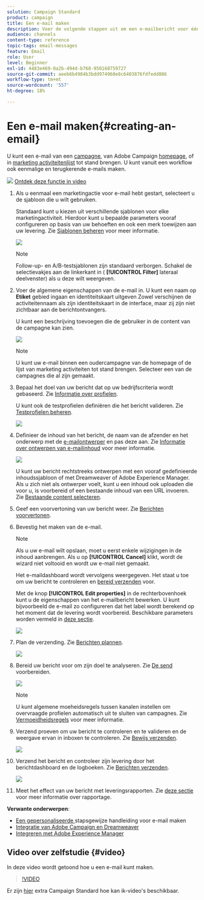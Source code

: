 ```yaml
---
solution: Campaign Standard
product: campaign
title: Een e-mail maken
description: Voer de volgende stappen uit om een e-mailbericht voor één verzending te maken in Adobe Campaign.
audience: channels
content-type: reference
topic-tags: email-messages
feature: Email
role: User
level: Beginner
exl-id: 4483e469-0a2b-494d-b768-950168759727
source-git-commit: aeeb6b4984b3bdd974960e8c6403876fdfedd886
workflow-type: tm+mt
source-wordcount: '557'
ht-degree: 18%

---
```


# Een e-mail maken{#creating-an-email}

U kunt een e-mail van een [campagne](../../start/using/marketing-activities.md#creating-a-marketing-activity), van Adobe Campaign [homepage](../../start/using/interface-description.md#home-page), of in [marketing activiteitenlijst](../../start/using/marketing-activities.md#about-marketing-activities) tot stand brengen. U kunt vanuit een workflow ook eenmalige en terugkerende e-mails maken.

![](assets/do-not-localize/how-to-video.png) [Ontdek deze functie in video](#video)

1. Als u eenmaal een marketingactie voor e-mail hebt gestart, selecteert u de sjabloon die u wilt gebruiken.

   Standaard kunt u kiezen uit verschillende sjablonen voor elke marketingactiviteit. Hierdoor kunt u bepaalde parameters vooraf configureren op basis van uw behoeften en ook een merk toewijzen aan uw levering. Zie [Sjablonen beheren](../../start/using/marketing-activity-templates.md) voor meer informatie.

   ![](assets/email_creation_1.png)

   >[!NOTE]
   >
   >Follow-up- en A/B-testsjablonen zijn standaard verborgen. Schakel de selectievakjes aan de linkerkant in ( **[!UICONTROL Filter]** lateraal deelvenster) als u deze wilt weergeven.

1. Voer de algemene eigenschappen van de e-mail in. U kunt een naam op **Etiket** gebied ingaan en identiteitskaart uitgeven Zowel verschijnen de activiteitennaam als zijn identiteitskaart in de interface, maar zij zijn niet zichtbaar aan de berichtontvangers.

   U kunt een beschrijving toevoegen die de gebruiker in de content van de campagne kan zien.

   ![](assets/email_creation_2.png)

   >[!NOTE]
   >
   >U kunt uw e-mail binnen een oudercampagne van de homepage of de lijst van marketing activiteiten tot stand brengen. Selecteer een van de campagnes die al zijn gemaakt.

1. Bepaal het doel van uw bericht dat op uw bedrijfscriteria wordt gebaseerd. Zie [Informatie over profielen](../../audiences/using/about-profiles.md).

   U kunt ook de testprofielen definiëren die het bericht valideren. Zie [Testprofielen beheren](../../audiences/using/managing-test-profiles.md).

   ![](assets/email_creation_3.png)

1. Definieer de inhoud van het bericht, de naam van de afzender en het onderwerp met de [e-mailontwerper](../../designing/using/designing-content-in-adobe-campaign.md) en pas deze aan. Zie [Informatie over ontwerpen van e-mailinhoud](../../designing/using/designing-content-in-adobe-campaign.md) voor meer informatie.

   ![](assets/email_creation_4.png)

   U kunt uw bericht rechtstreeks ontwerpen met een vooraf gedefinieerde inhoudssjabloon of met Dreamweaver of Adobe Experience Manager. Als u zich niet als ontwerper voelt, kunt u een inhoud ook uploaden die voor u, is voorbereid of een bestaande inhoud van een URL invoeren. Zie [Bestaande content selecteren](../../designing/using/using-existing-content.md).

1. Geef een voorvertoning van uw bericht weer. Zie [Berichten voorvertonen](../../sending/using/previewing-messages.md).
1. Bevestig het maken van de e-mail.

   >[!NOTE]
   >
   >Als u uw e-mail wilt opslaan, moet u eerst enkele wijzigingen in de inhoud aanbrengen. Als u op **[!UICONTROL Cancel]** klikt, wordt de wizard niet voltooid en wordt uw e-mail niet gemaakt.

   Het e-maildashboard wordt vervolgens weergegeven. Het staat u toe om uw bericht te controleren en [bereid verzenden](../../sending/using/preparing-the-send.md) voor.

   Met de knop **[!UICONTROL Edit properties]** in de rechterbovenhoek kunt u de eigenschappen van het e-mailbericht bewerken. U kunt bijvoorbeeld de e-mail zo configureren dat het label wordt berekend op het moment dat de levering wordt voorbereid.  Beschikbare parameters worden vermeld in [deze sectie](../../administration/using/configuring-email-channel.md#list-of-email-properties).

   ![](assets/delivery_dashboard_2.png)

1. Plan de verzending. Zie [Berichten plannen](../../sending/using/about-scheduling-messages.md).

   ![](assets/delivery_planning.png)

1. Bereid uw bericht voor om zijn doel te analyseren. Zie [De send](../../sending/using/confirming-the-send.md) voorbereiden.

   ![](assets/preparing_delivery_2.png)

   >[!NOTE]
   >
   >U kunt algemene moeheidsregels tussen kanalen instellen om overvraagde profielen automatisch uit te sluiten van campagnes. Zie [Vermoeidheidsregels](../../sending/using/fatigue-rules.md) voor meer informatie.

1. Verzend proeven om uw bericht te controleren en te valideren en de weergave ervan in inboxen te controleren. Zie [Bewijs verzenden](../../sending/using/sending-proofs.md).

   ![](assets/bat_select.png)

1. Verzend het bericht en controleer zijn levering door het berichtdashboard en de logboeken. Zie [Berichten verzenden](../../sending/using/confirming-the-send.md).

   ![](assets/confirm_delivery.png)

1. Meet het effect van uw bericht met leveringsrapporten. Zie [deze sectie](../../reporting/using/about-dynamic-reports.md) voor meer informatie over rapportage.

**Verwante onderwerpen**:

* [Een gepersonaliseerde ](https://helpx.adobe.com/nl/campaign/kb/acs-get-started-with-emails.html) stapsgewijze handleiding voor e-mail maken
* [Integratie van Adobe Campaign en Dreamweaver](../../designing/using/using-integrations.md#editing-content-in-dreamweaver)
* [Integreren met Adobe Experience Manager](../../integrating/using/integrating-with-experience-manager.md)

## Video over zelfstudie {#video}

In deze video wordt getoond hoe u een e-mail kunt maken.

>[!VIDEO](https://video.tv.adobe.com/v/23721?quality=12)

Er zijn [hier](https://experienceleague.adobe.com/docs/campaign-standard-learn/tutorials/overview.html?lang=nl) extra Campaign Standard hoe kan ik-video&#39;s beschikbaar.

